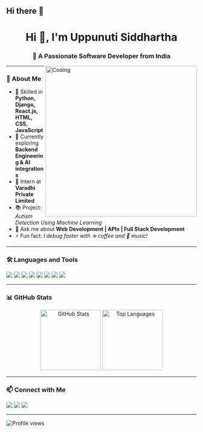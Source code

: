 ## Hi there 👋

<h1 align="center">Hi 👋, I'm Uppunuti Siddhartha</h1>
<h3 align="center">🚀 A Passionate Software Developer from India</h3>

<img align="right" alt="Coding" width="400" src="https://cdn.dribbble.com/users/1162077/screenshots/3848914/programmer.gif">

---

### 🌟 About Me  
- 🔧 Skilled in **Python, Django, React.js, HTML, CSS, JavaScript**  
- 🌱 Currently exploring **Backend Engineering & AI integrations**  
- 💼 Intern at **Varadhi Private Limited**  
- 📚 Project: *Autism Detection Using Machine Learning*  
- 💬 Ask me about **Web Development | APIs | Full Stack Development**  
- ⚡ Fun fact: *I debug faster with ☕ coffee and 🎵 music!*  

---

### 🛠️ Languages and Tools  

<p align="left">
  <img src="https://img.shields.io/badge/Python-3776AB?style=for-the-badge&logo=python&logoColor=white"/> 
  <img src="https://img.shields.io/badge/Django-092E20?style=for-the-badge&logo=django&logoColor=white"/> 
  <img src="https://img.shields.io/badge/JavaScript-F7DF1E?style=for-the-badge&logo=javascript&logoColor=black"/> 
  <img src="https://img.shields.io/badge/React-20232A?style=for-the-badge&logo=react&logoColor=61DAFB"/> 
  <img src="https://img.shields.io/badge/HTML5-E34F26?style=for-the-badge&logo=html5&logoColor=white"/> 
  <img src="https://img.shields.io/badge/CSS3-1572B6?style=for-the-badge&logo=css3&logoColor=white"/> 
  <img src="https://img.shields.io/badge/PostgreSQL-316192?style=for-the-badge&logo=postgresql&logoColor=white"/> 
  <img src="https://img.shields.io/badge/REST_API-FF6F00?style=for-the-badge"/> 
</p>

---

### 📊 GitHub Stats  

<p align="center">
  <img src="https://github-readme-stats.vercel.app/api?username=siddharthasiri&show_icons=true&theme=tokyonight" alt="GitHub Stats" height="160"/>
  <img src="https://github-readme-stats.vercel.app/api/top-langs/?username=siddharthasiri&layout=compact&theme=tokyonight" alt="Top Languages" height="160"/>
</p>

---

### 📫 Connect with Me  

<p align="left">
  <a href="mailto:your.email@gmail.com"><img src="https://img.shields.io/badge/Gmail-D14836?style=for-the-badge&logo=gmail&logoColor=white"/></a>
  <a href="https://www.linkedin.com/in/your-linkedin/"><img src="https://img.shields.io/badge/LinkedIn-0077B5?style=for-the-badge&logo=linkedin&logoColor=white"/></a>
  <a href="https://github.com/siddharthasiri"><img src="https://img.shields.io/badge/GitHub-100000?style=for-the-badge&logo=github&logoColor=white"/></a>
</p>

---

![Profile views](https://komarev.com/ghpvc/?username=siddharthasiri&label=Profile%20views&color=0e75b6&style=flat)
